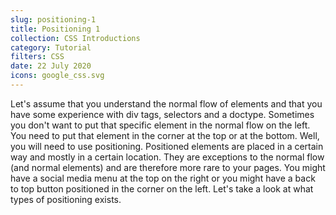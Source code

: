 ```yaml
---
slug: positioning-1
title: Positioning 1
collection: CSS Introductions
category: Tutorial
filters: CSS
date: 22 July 2020
icons: google_css.svg
---
```

Let's assume that you understand the normal flow of elements and that you have some experience with div tags, selectors and a doctype. Sometimes you don't want to put that specific element in the normal flow on the left. You need to put that element in the corner at the top or at the bottom. Well, you will need to use positioning. Positioned elements are placed in a certain way and mostly in a certain location. They are exceptions to the normal flow (and normal elements) and are therefore more rare to your pages. You might have a social media menu at the top on the right or you might have a back to top button positioned in the corner on the left. Let's take a look at what types of positioning exists.

